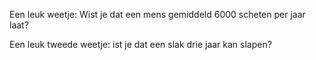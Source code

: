 Een leuk weetje:
Wist je dat een mens gemiddeld 6000 scheten per jaar laat?

Een leuk tweede weetje:
ist je dat een slak drie jaar kan slapen?
